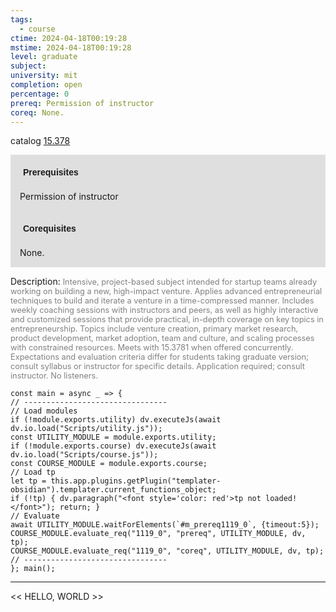```yaml
---
tags:
  - course
ctime: 2024-04-18T00:19:28
mstime: 2024-04-18T00:19:28
level: graduate
subject: 
university: mit
completion: open
percentage: 0
prereq: Permission of instructor
coreq: None.
---
```


catalog [15.378](http://student.mit.edu/catalog/m15b.html#15.378)

<span style="display: block; padding: 15px; background-color: rgb(100, 100, 100, 0.2);"><font id="m_prereq1119_0" style="display: block; font-family: Arial, sans-serif; font-weight: bold; padding: 5px">Prerequisites</font><br><span id="prereq1119_0">Permission of instructor</span></span>
<span style="display: block; padding: 15px; background-color: rgb(100, 100, 100, 0.2);"><font id="m_coreq1119_0" style="display: block; font-family: Arial, sans-serif; font-weight: bold; padding: 5px">Corequisites</font><br><span id="coreq1119_0">None.</span></span>

<font style="">Description:</font>
<font style="color: grey; font-size: 0.8rem;">Intensive, project-based subject intended for startup teams already working on building a new, high-impact venture. Applies advanced entrepreneurial techniques to build and iterate a venture in a time-compressed manner. Includes weekly coaching sessions with instructors and peers, as well as highly interactive and customized sessions that provide practical, in-depth coverage on key topics in entrepreneurship. Topics include venture creation, primary market research, product development, market adoption, team and culture, and scaling processes with constrained resources. Meets with 15.3781 when offered concurrently. Expectations and evaluation criteria differ for students taking graduate version; consult syllabus or instructor for specific details. Application required; consult instructor. No listeners.</font>

```dataviewjs
const main = async _ => {
// --------------------------------
// Load modules
if (!module.exports.utility) dv.executeJs(await dv.io.load("Scripts/utility.js"));
const UTILITY_MODULE = module.exports.utility;
if (!module.exports.course) dv.executeJs(await dv.io.load("Scripts/course.js"));
const COURSE_MODULE = module.exports.course;
// Load tp
let tp = this.app.plugins.getPlugin("templater-obsidian").templater.current_functions_object;
if (!tp) { dv.paragraph("<font style='color: red'>tp not loaded!</font>"); return; }
// Evaluate
await UTILITY_MODULE.waitForElements(`#m_prereq1119_0`, {timeout:5});
COURSE_MODULE.evaluate_req("1119_0", "prereq", UTILITY_MODULE, dv, tp);
COURSE_MODULE.evaluate_req("1119_0", "coreq", UTILITY_MODULE, dv, tp);
// --------------------------------
}; main();
```

---

<< HELLO, WORLD >>
